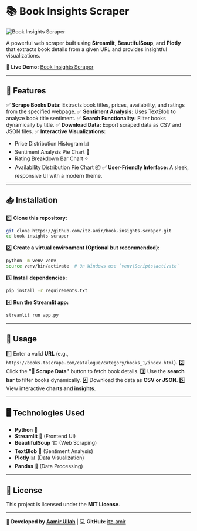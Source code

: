 # 📚 Book Insights Scraper

![Book Insights Scraper](https://img.shields.io/badge/Streamlit-App-orange?style=for-the-badge)

A powerful web scraper built using **Streamlit**, **BeautifulSoup**, and **Plotly** that extracts book details from a given URL and provides insightful visualizations.

🔗 **Live Demo:** [Book Insights Scraper](https://aamir-ullah-offical-bookinsightsscra-bookinsightsscraper-r0dug2.streamlit.app/)

---

## 🚀 Features

✅ **Scrape Books Data:** Extracts book titles, prices, availability, and ratings from the specified webpage.
✅ **Sentiment Analysis:** Uses TextBlob to analyze book title sentiment.
✅ **Search Functionality:** Filter books dynamically by title.
✅ **Download Data:** Export scraped data as CSV and JSON files.
✅ **Interactive Visualizations:**
- Price Distribution Histogram 📊
- Sentiment Analysis Pie Chart 📌
- Rating Breakdown Bar Chart ⭐
- Availability Distribution Pie Chart 📦
✅ **User-Friendly Interface:** A sleek, responsive UI with a modern theme.

---

## 📥 Installation

1️⃣ **Clone this repository:**
```bash
git clone https://github.com/itz-amir/book-insights-scraper.git
cd book-insights-scraper
```

2️⃣ **Create a virtual environment (Optional but recommended):**
```bash
python -m venv venv
source venv/bin/activate  # On Windows use `venv\Scripts\activate`
```

3️⃣ **Install dependencies:**
```bash
pip install -r requirements.txt
```

4️⃣ **Run the Streamlit app:**
```bash
streamlit run app.py
```

---

## 🔧 Usage

1️⃣ Enter a valid **URL** (e.g., `https://books.toscrape.com/catalogue/category/books_1/index.html`).
2️⃣ Click the **"🚀 Scrape Data"** button to fetch book details.
3️⃣ Use the **search bar** to filter books dynamically.
4️⃣ Download the data as **CSV or JSON**.
5️⃣ View interactive **charts and insights**.

---

## 🖥️ Technologies Used

- **Python** 🐍
- **Streamlit** 🎨 (Frontend UI)
- **BeautifulSoup** 🏗️ (Web Scraping)
- **TextBlob** 📝 (Sentiment Analysis)
- **Plotly** 📊 (Data Visualization)
- **Pandas** 📑 (Data Processing)

---

## 📜 License

This project is licensed under the **MIT License**.

---

🚀 **Developed by [Aamir Ullah](https://github.com/itz-amir)** | 💻 **GitHub:** [itz-amir](https://github.com/itz-amir)

